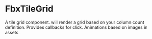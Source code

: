 # FbxTileGrid
A tile grid component. 
will render a grid based on your column count definition.
Provides callbacks for click.
Animations based on images in assets.
